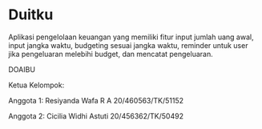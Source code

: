 # Duitku
Aplikasi pengelolaan keuangan yang memiliki fitur input jumlah uang awal, input jangka waktu, budgeting sesuai jangka waktu, reminder untuk user jika pengeluaran melebihi budget, dan mencatat pengeluaran.

DOAIBU

Ketua Kelompok: 

Anggota 1: Resiyanda Wafa R A 20/460563/TK/51152

Anggota 2: Cicilia Widhi Astuti 20/456362/TK/50492 
